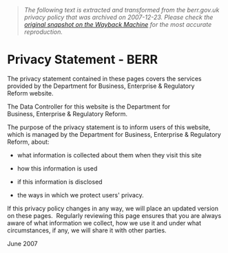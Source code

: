 > *The following text is extracted and transformed from the berr.gov.uk privacy policy that was archived on 2007-12-23. Please check the [original snapshot on the Wayback Machine](https://web.archive.org/web/20071223125017id_/http%3A//www.berr.gov.uk/administration/privacy/index.html) for the most accurate reproduction.*

# Privacy Statement - BERR

The privacy statement contained in these pages covers the services provided by the Department for Business, Enterprise & Regulatory Reform website.

The Data Controller for this website is the Department for Business, Enterprise & Regulatory Reform.

The purpose of the privacy statement is to inform users of this website, which is managed by the Department for Business, Enterprise & Regulatory Reform, about:

  * what information is collected about them when they visit this site

  * how this information is used

  * if this information is disclosed

  * the ways in which we protect users' privacy.




If this privacy policy changes in any way, we will place an updated version on these pages.  Regularly reviewing this page ensures that you are always aware of what information we collect, how we use it and under what circumstances, if any, we will share it with other parties.

June 2007
